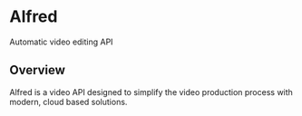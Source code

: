 # Alfred

Automatic video editing API

## Overview

Alfred is a video API designed to simplify the video production process with modern, cloud based solutions.
